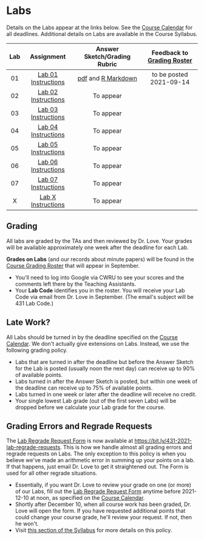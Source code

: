 # Labs

Details on the Labs appear at the links below. See the [Course Calendar](https://thomaselove.github.io/431/calendar.html) for all deadlines. Additional details on Labs are available in the Course Syllabus.

Lab | Assignment | Answer Sketch/Grading Rubric | Feedback to [Grading Roster](https://bit.ly/431-2021-grades)
:----: | :--------------: | :---------------------------: | :--------------:
01 | [Lab 01 Instructions](https://github.com/THOMASELOVE/431-2021/tree/main/labs/lab01) | [pdf](https://github.com/THOMASELOVE/431-2021/blob/main/labs/lab01/sketch/lab01_sketch.pdf) and [R Markdown](https://github.com/THOMASELOVE/431-2021/blob/main/labs/lab01/sketch/lab01_sketch.Rmd) | to be posted 2021-09-14 
02 | [Lab 02 Instructions](https://github.com/THOMASELOVE/431-2021/tree/main/labs/lab02) | To appear
03 | [Lab 03 Instructions](https://github.com/THOMASELOVE/431-2021/tree/main/labs/lab03) | To appear
04 | [Lab 04 Instructions](https://github.com/THOMASELOVE/431-2021/tree/main/labs/lab04) | To appear
05 | [Lab 05 Instructions](https://github.com/THOMASELOVE/431-2021/tree/main/labs/lab05) | To appear
06 | [Lab 06 Instructions](https://github.com/THOMASELOVE/431-2021/tree/main/labs/lab06) | To appear
07 | [Lab 07 Instructions](https://github.com/THOMASELOVE/431-2021/tree/main/labs/lab07) | To appear
X | [Lab X Instructions](https://github.com/THOMASELOVE/431-2021/tree/main/labs/labX) | To appear

## Grading

All labs are graded by the TAs and then reviewed by Dr. Love. Your grades will be available approximately one week after the deadline for each Lab. 

**Grades on Labs** (and our records about minute papers) will be found in the [Course Grading Roster](https://bit.ly/431-2021-grades) that will appear in September.

- You'll need to log into Google via CWRU to see your scores and the comments left there by the Teaching Assistants. 
- Your **Lab Code** identifies you in the roster. You will receive your Lab Code via email from Dr. Love in September. (The email's subject will be 431 Lab Code.) 

## Late Work?

All Labs should be turned in by the deadline specified on the [Course Calendar](https://thomaselove.github.io/431/calendar.html). We don't actually give extensions on Labs. Instead, we use the following grading policy.

- Labs that are turned in after the deadline but before the Answer Sketch for the Lab is posted (usually noon the next day) can receive up to 90% of available points.
- Labs turned in after the Answer Sketch is posted, but within one week of the deadline can receive up to 75% of available points.
- Labs turned in one week or later after the deadline will receive no credit.
- Your single lowest Lab grade (out of the first seven Labs) will be dropped before we calculate your Lab grade for the course. 

## Grading Errors and Regrade Requests

The [Lab Regrade Request Form](https://bit.ly/431-2021-lab-regrade-requests) is now available at https://bit.ly/431-2021-lab-regrade-requests. This is how we handle almost all grading errors and regrade requests on Labs. The only exception to this policy is when you believe we've made an arithmetic error in summing up your points on a lab. If that happens, just email Dr. Love to get it straightened out. The Form is used for all other regrade situations.

- Essentially, if you want Dr. Love to review your grade on one (or more) of our Labs, fill out the [Lab Regrade Request Form](https://bit.ly/431-2021-lab-regrade-requests) anytime before 2021-12-10 at noon, as specified on the [Course Calendar](https://thomaselove.github.io/431/calendar.html). 
- Shortly after December 10, when all course work has been graded, Dr. Love will open the form. If you have requested additional points that could change your course grade, he'll review your request. If not, then he won't. 
- Visit [this section of the Syllabus](https://thomaselove.github.io/431-2021-syllabus/deliverables-assignments.html#appeal-policy---request-a-review-in-december) for more details on this policy.
